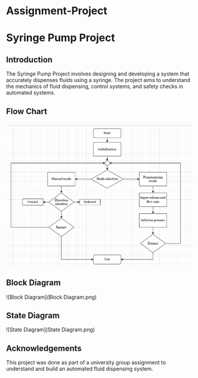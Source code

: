 # Assignment-Project
# Syringe Pump Project

## Introduction
The Syringe Pump Project involves designing and developing a system that accurately dispenses fluids using a syringe. The project aims to understand the mechanics of fluid dispensing, control systems, and safety checks in automated systems.

## Flow Chart
![Flow Chart](Flowchart.png)

## Block Diagram
![Block Diagram](Block Diagram.png)

## State Diagram
![State Diagram](State Diagram.png)

## Acknowledgements
This project was done as part of a university group assignment to understand and build an automated fluid dispensing system.
